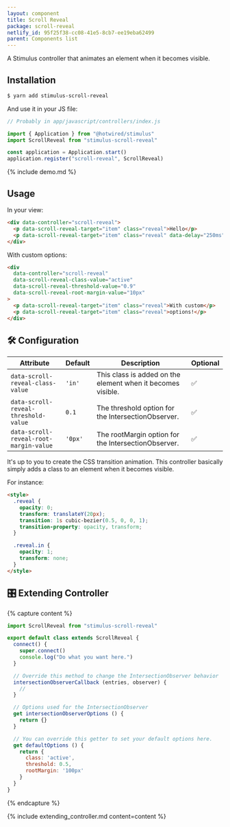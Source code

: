 ```yaml
---
layout: component
title: Scroll Reveal
package: scroll-reveal
netlify_id: 95f25f38-cc08-41e5-8cb7-ee19eba62499
parent: Components list
---
```


A Stimulus controller that animates an element when it becomes visible.

## Installation

```bash
$ yarn add stimulus-scroll-reveal
```

And use it in your JS file:
```js
// Probably in app/javascript/controllers/index.js

import { Application } from "@hotwired/stimulus"
import ScrollReveal from "stimulus-scroll-reveal"

const application = Application.start()
application.register("scroll-reveal", ScrollReveal)
```

{% include demo.md %}

## Usage

In your view:
```html
<div data-controller="scroll-reveal">
  <p data-scroll-reveal-target="item" class="reveal">Hello</p>
  <p data-scroll-reveal-target="item" class="reveal" data-delay="250ms">World!</p>
</div>
```

With custom options:

```html
<div
  data-controller="scroll-reveal"
  data-scroll-reveal-class-value="active"
  data-scroll-reveal-threshold-value="0.9"
  data-scroll-reveal-root-margin-value="10px"
>
  <p data-scroll-reveal-target="item" class="reveal">With custom</p>
  <p data-scroll-reveal-target="item" class="reveal">options!</p>
</div>
```

## 🛠 Configuration

| Attribute | Default | Description | Optional |
| --------- | ------- | ----------- | -------- |
| `data-scroll-reveal-class-value` | `'in'` | This class is added on the element when it becomes visible. | ✅ |
| `data-scroll-reveal-threshold-value` | `0.1` | The threshold option for the IntersectionObserver. | ✅ |
| `data-scroll-reveal-root-margin-value` | `'0px'` | The rootMargin option for the IntersectionObserver. | ✅ |


It's up to you to create the CSS transition animation.
This controller basically simply adds a class to an element when it becomes visible.

For instance:

```html
<style>
  .reveal {
    opacity: 0;
    transform: translateY(20px);
    transition: 1s cubic-bezier(0.5, 0, 0, 1);
    transition-property: opacity, transform;
  }

  .reveal.in {
    opacity: 1;
    transform: none;
  }
</style>
```


## 🎛 Extending Controller

{% capture content %}
```js
import ScrollReveal from "stimulus-scroll-reveal"

export default class extends ScrollReveal {
  connect() {
    super.connect()
    console.log("Do what you want here.")
  }

  // Override this method to change the IntersectionObserver behavior
  intersectionObserverCallback (entries, observer) {
    //
  }

  // Options used for the IntersectionObserver
  get intersectionObserverOptions () {
    return {}
  }

  // You can override this getter to set your default options here.
  get defaultOptions () {
    return {
      class: 'active',
      threshold: 0.5,
      rootMargin: '100px'
    }
  }
}
```
{% endcapture %}

{% include extending_controller.md content=content %}
